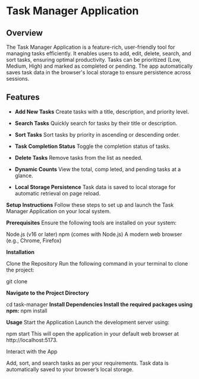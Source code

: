 # Task Manager Application

## Overview
The Task Manager Application is a feature-rich, user-friendly tool for managing tasks efficiently. It enables users to add, edit, delete, search, and sort tasks, ensuring optimal productivity. Tasks can be prioritized (Low, Medium, High) and marked as completed or pending. The app automatically saves task data in the browser's local storage to ensure persistence across sessions.

## Features

- **Add New Tasks**
   Create tasks with a title, description, and priority level.

- **Search Tasks**
   Quickly search for tasks by their title or description.

- **Sort Tasks**
   Sort tasks by priority in ascending or descending order.

- **Task Completion Status**
   Toggle the completion status of tasks.

- **Delete Tasks**
   Remove tasks from the list as needed.

- **Dynamic Counts**
   View the total, comp leted, and pending tasks at a glance.

- **Local Storage Persistence**
   Task data is saved to local storage for automatic retrieval on page reload.

**Setup Instructions**
Follow these steps to set up and launch the Task Manager Application on your local system.

**Prerequisites**
Ensure the following tools are installed on your system:

Node.js (v16 or later)
npm (comes with Node.js)
A modern web browser (e.g., Chrome, Firefox)

**Installation**

Clone the Repository
Run the following command in your terminal to clone the project:

git clone <repository-url>

**Navigate to the Project Directory**

cd task-manager
**Install Dependencies Install the required packages using npm:**
npm install

**Usage**
Start the Application
Launch the development server using:


npm start
This will open the application in your default web browser at http://localhost:5173.

Interact with the App

Add, sort, and search tasks as per your requirements.
Task data is automatically saved to your browser’s local storage.